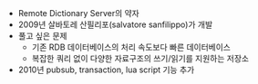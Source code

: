 - Remote Dictionary Server의 약자
- 2009년 살바토레 산필리포(salvatore sanfilippo)가 개발
- 풀고 싶은 문제
  - 기존 RDB 데이터베이스의 처리 속도보다 빠른 데이터베이스
  - 복잡한 쿼리 없이 다양한 자료구조의 쓰기/읽기를 지원하는 저장소
- 2010년 pubsub, transaction, lua script 기능 추가

